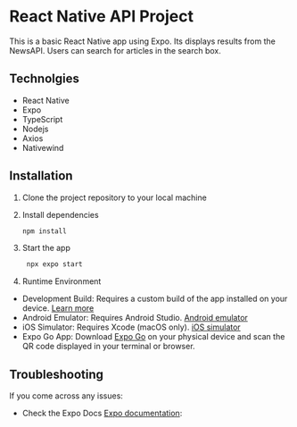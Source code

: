 # React Native API Project 

This is a basic React Native app using Expo. Its displays results from the NewsAPI. Users can search for articles in the search box. 

## Technolgies 

- React Native
- Expo
- TypeScript 
- Nodejs
- Axios
- Nativewind


## Installation

1. Clone the project repository to your local machine

2. Install dependencies

   ```bash
   npm install
   ```

3. Start the app

   ```bash
    npx expo start
   ```

4. Runtime Environment 

- Development Build: Requires a custom build of the app installed on your device. [Learn more](https://docs.expo.dev/develop/development-builds/introduction/)
- Android Emulator: Requires Android Studio. [Android emulator](https://docs.expo.dev/workflow/android-studio-emulator/)
- iOS Simulator: Requires Xcode (macOS only). [iOS simulator](https://docs.expo.dev/workflow/ios-simulator/)
- Expo Go App: Download [Expo Go](https://expo.dev/go) on your physical device and scan the QR code displayed in your terminal or browser.

## Troubleshooting

If you come across any issues:

- Check the Expo Docs [Expo documentation](https://docs.expo.dev/): 
